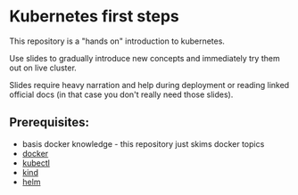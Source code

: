 # Kubernetes first steps

This repository is a "hands on" introduction to kubernetes.

Use slides to gradually introduce new concepts and immediately
try them out on live cluster.

Slides require heavy narration and help during deployment
or reading linked official docs (in that case you don't 
really need those slides).

## Prerequisites:

- basis docker knowledge - this repository just skims docker topics
- [docker](https://docs.docker.com/get-docker/)
- [kubectl](https://kubernetes.io/docs/tasks/tools/install-kubectl/)
- [kind](https://github.com/kubernetes-sigs/kind)
- [helm](https://helm.sh/docs/intro/install/)
